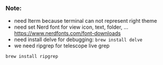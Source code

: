 ### Note:
- need Iterm because terminal can not represent right theme
- need set Nerd font for view icon, text, folder, ...
https://www.nerdfonts.com/font-downloads
- need install delve for debugging: `brew install delve`
- we need ripgrep for telescope live grep
```shell
brew install ripgrep
```
